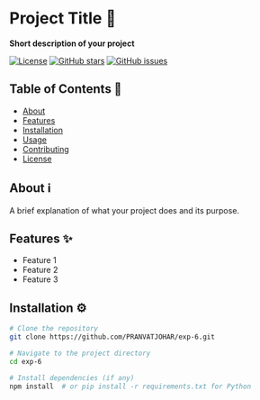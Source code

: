 # Project Title 🚀

**Short description of your project**  

[![License](https://img.shields.io/badge/license-MIT-blue.svg)](LICENSE)
[![GitHub stars](https://img.shields.io/github/stars/PRANVATJOHAR/exp-6.svg)](https://github.com/PRANVATJOHAR/exp-6/stargazers)
[![GitHub issues](https://img.shields.io/github/issues/PRANVATJOHAR/exp-6.svg)](https://github.com/PRANVATJOHAR/exp-6/issues)

## Table of Contents 📖
- [About](#about-)
- [Features](#features-)
- [Installation](#installation-)
- [Usage](#usage-)
- [Contributing](#contributing-)
- [License](#license-)

## About ℹ️
A brief explanation of what your project does and its purpose.

## Features ✨
- Feature 1
- Feature 2
- Feature 3

## Installation ⚙️
```bash
# Clone the repository
git clone https://github.com/PRANVATJOHAR/exp-6.git

# Navigate to the project directory
cd exp-6

# Install dependencies (if any)
npm install  # or pip install -r requirements.txt for Python